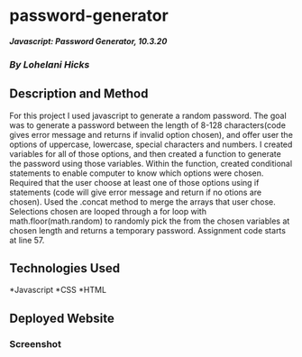 # password-generator

#### _Javascript: Password Generator, 10.3.20_

### _By Lohelani Hicks_

## Description and Method

For this project I used javascript to generate a random password. The goal was to generate a password between the length of 8-128 characters(code gives error message and returns if invalid option chosen), and offer user the options of uppercase, lowercase, special characters and numbers. I created variables for all of those options, and then created a function to generate the password using those variables. Within the function, created conditional statements to enable computer to know which options were chosen. Required that the user choose at least one of those options using if statements (code will give error message and return if no otions are chosen). Used the .concat method to merge the arrays that user chose. Selections chosen are looped through a for loop with math.floor(math.random) to randomly pick the from the chosen variables at chosen length and returns a temporary password. Assignment code starts at line 57.

## Technologies Used
*Javascript
*CSS
*HTML

## Deployed Website

### Screenshot